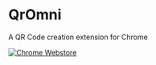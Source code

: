 QrOmni
======

A QR Code creation extension for Chrome

[![Chrome Webstore](https://developers.google.com/chrome/web-store/images/branding/ChromeWebStore_Badge_v2_206x58.png)](https://chrome.google.com/webstore/detail/qr-omni/dgdoblpfmeplecfhnbmbfdligcedjkpe)

